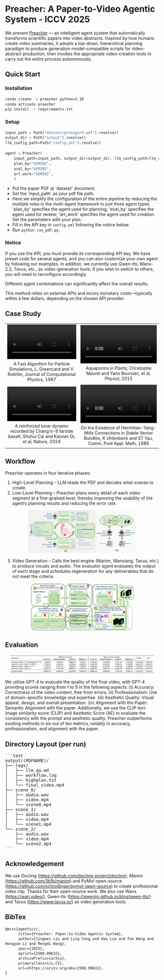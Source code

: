 # Preacher: A Paper-to-Video Agentic System - ICCV 2025

We present [Preacher](https://arxiv.org/abs/2508.09632) — an intelligent agent system that automatically transforms scientific papers into video abstracts. Inspired by how humans create video summaries, it adopts a top-down, hierarchical planning paradigm to produce generation-model-compatible scripts for video-abstract production, then invokes the appropriate video-creation tools to carry out the entire process autonomously.

## Quick Start
### Installation
```bash
conda create -n preacher python=3.10
conda activate preacher
pip install -r requirements.txt
```

### Setup
```python
input_path = Path("dataset/greengard.pdf").resolve()
output_dir = Path("output").resolve()
llm_config_path=Path("config.yml").resolve()

agent = Preacher(
    input_path=input_path, output_dir=output_dir, llm_config_path=llm_config_path,
    plan_by="GEMINI",
    eval_by="GEMINI",
    art_work="GEMINI",
    )
```

+ Put the paper PDF at 'dataset' document.
+ Set the 'input_path' as your pdf file path.
+ Here we simplify the configuration of the entire pipeline by reducing the multiple roles in the multi-agent framework to just three agent types. 'plan_by' specifies the agent used for planning; 'eval_by' specifies the agent used for review; 'art_work' specifies the agent used for creation. Set the parameters with your plan.
+ Fill in the API key in `config.yml` following the notice below.
+ Run `python run_pdf.py`.


### Notice
If you use the API, you must provide its corresponding API key. We have preset code for several agents, and you can also customize your own agent by following our examples. In addition, we currently use Qwen-tts, Wanx-2.2, Tavus, etc., as video-generation tools; if you wish to switch to others, you will need to reconfigure accordingly.

Different agent combinations can significantly affect the overall results.

This method relies on external APIs and incurs monetary costs—typically within a few dollars, depending on the chosen API provider.











## Case Study 
<table border="0" style="width:100%; text-align:center; margin-top:20px;">
  <tr>
    <td>
      <video src="https://github.com/user-attachments/assets/7e190b0c-dedd-47aa-9bee-4045f225d8e7"
             width="100%" controls autoplay loop></video>
      <p style="margin:4px 0; font-size:14px;">A Fast Algorithm for Particle Simulations, L. Greencard and V. Rokhlin, Journal of Computational Physics, 1987</p>
    </td>
    <td>
      <video src="https://github.com/user-attachments/assets/98705c1b-6f6b-40c8-81a5-f44f5304f697"
             width="100%" controls autoplay loop></video>
      <p style="margin:4px 0; font-size:14px;">Aquaporins in Plants, Christophe Maurel and Yann Boursiac, et al, Physiol, 2015</p>
    </td>
  </tr>
  <tr>
    <td>
      <video src="https://github.com/user-attachments/assets/30c9fa22-05a9-405c-8199-147cf89bae0e"
             width="100%" controls autoplay loop></video>
      <p style="margin:4px 0; font-size:14px;">A reinforced lunar dynamo recorded by Chang'e-6 farside basalt, Shuhui Cai and Kaixian Qi, et al, Nature, 2024</p>
    </td>
    <td>
      <video src="https://github.com/user-attachments/assets/6a4aa0d6-f6c2-4db5-b31e-5c2fadaf6e8f"
             width="100%" controls autoplay loop></video>
      <p style="margin:4px 0; font-size:14px;">On the Existence of Hermitian-Yang-Mills Connections in Stable Vector Bundles, K Uhlenbeck and ST Yau, Comm. Pure Appl. Math, 1986</p>
    </td>
  </tr>
</table>
 
## Workflow
Preacher operates in four iterative phases:
1. High-Level Planning – LLM reads the PDF and decides what scenes to create.
2. Low-Level Planning –  Preacher plans every detail of each video segment at a fine-grained level, thereby improving the usability of the agent’s planning results and reducing the error rate.
<p align="center">
  <img src="assets/plan.png" alt="plan" width="70%">
</p>
 
  3. Video Generation – Calls the best engine (Manim, Wanxiang, Tavus, etc.) to produce visuals and audio. The evaluator agent evaluates the output of each stage and schedules regeneration for any deliverables that do not meet the criteria.

<p align="center">
  <img src="assets/workflow.png" alt="workflow" width="70%">
</p>

## Evaluation
<p align="center">
  <img src="assets/result.png" alt="plan" width="95%">
</p>

We utilize GPT-4 to evaluate the quality of the final video, with GPT-4 providing scores ranging from 1 to 5 in the following aspects: (i) Accuracy: Correctness of the video content, free from errors. (ii) Professionalism: Use of domain-specific knowledge and expertise. (iii) Aesthetic Quality: Visual appeal, design, and overall presentation. (iv) Alignment with the Paper: Semantic Alignment with the paper. Additionally, we use the CLIP text-image similarity score (CLIP) and Aesthetic Score (AE) to evaluate the consistency with the prompt and aesthetic quality. Preacher outperforms existing methods in six out of ten metrics, notably in accuracy, professionalism, and alignment with the paper.


## Directory Layout (per run)

<pre>
```text
output/(PDFNAME)/
├── logs/
│   ├── llm_qa.md
│   ├── workflow.log
│   ├── highplan.txt
│   └── final_video.mp4
├── scene_0/
│   ├── audio.wav
│   ├── video.mp4
│   └── scene0.mp4
├── scene_1/
│   ├── audio.wav
│   ├── video.mp4
│   └── scene1.mp4
└── scene_2/
    ├── audio.wav
    ├── video.mp4
    └── scene2.mp4
```
</pre>
## Acknowledgement
We use Docling (https://github.com/docling-project/docling), Manim (https://github.com/3b1b/manim) and PyMol-open-source (https://github.com/schrodinger/pymol-open-source) to create professional video clip. Thanks for their open-source work. We also use Wanx (https://wan.video/), Qwen-tts (https://qwenlm.github.io/blog/qwen-tts/) and Tavus (https://www.tavus.io/) as video generation tools.
## BibTex
```
@misc{agenticir,
      title={Preacher: Paper-to-Video Agentic System}, 
      author={Jingwei Liu and Ling Yang and Hao Luo and Fan Wang and Hongyan Li and Mengdi Wang},
      year={2025},
      eprint={2508.09632},
      archivePrefix={arXiv},
      primaryClass={cs.CV},
      url={https://arxiv.org/abs/2508.09632}, 
}
```
